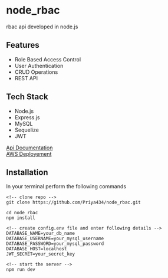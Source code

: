 # node_rbac

rbac api developed in node.js

## Features
- Role Based Access Control
- User Authentication
- CRUD Operations
- REST API

## Tech Stack
- Node.js
- Express.js
- MySQL
- Sequelize
- JWT

[Api Documentation](https://documenter.getpostman.com/view/25128457/2s9YsKfBfV)  
[AWS Deployement](http://ec2-13-54-222-231.ap-southeast-2.compute.amazonaws.com/)

## Installation

In your terminal perform the following commands

```
<!-- clone repo -->
git clone https://github.com/Priya434/node_rbac.git

cd node_rbac
npm install

<!-- create config.env file and enter following details -->
DATABASE_NAME=your_db_name
DATABASE_USERNAME=your_mysql_username
DATABASE_PASSWORD=your_mysql_password
DATABASE_HOST=localhost
JWT_SECRET=your_secret_key

<!-- start the server -->
npm run dev
```

